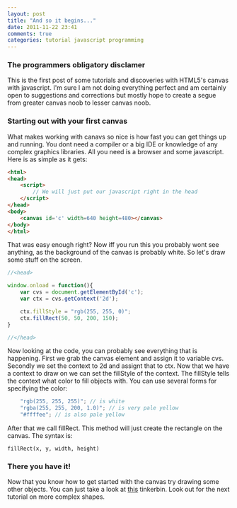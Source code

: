 ```yaml
---
layout: post
title: "And so it begins..."
date: 2011-11-22 23:41
comments: true
categories: tutorial javascript programming
---
```


### The programmers obligatory disclamer

This is the first post of some tutorials and discoveries with HTML5's canvas with javascript. I'm sure I am not doing everything perfect and am certainly open to suggestions and corrections but mostly hope to create a segue from greater canvas noob to lesser canvas noob.

### Starting out with your first canvas

What makes working with canavs so nice is how fast you can get things up and running. You dont need a compiler or a big IDE or knowledge of any complex graphics libraries. All you need is a browser and some javascript. Here is as simple as it gets:

``` html
<html>
<head>
	<script>
		// We will just put our javascript right in the head
	</script>
</head>
<body>
	<canvas id='c' width=640 height=480></canvas>
</body>
</html>
```

That was easy enough right? Now iff you run this you probably wont see anything, as the background of the canvas is probably white. So let's draw some stuff on the screen.

``` javascript yellow_rectangle http://tinkerbin.com/H4Bdbt4B
//<head>

window.onload = function(){
	var cvs = document.getElementById('c');
	var ctx = cvs.getContext('2d');

	ctx.fillStyle = "rgb(255, 255, 0)";
	ctx.fillRect(50, 50, 200, 150);
}

//</head>
```
Now looking at the code, you can probably see everything that is happening. First we grab the canvas element and assign it to variable cvs. Secondly we set the context to 2d and assignt that to ctx. Now that we have a context to draw on we can set the fillStyle of the context. The fillStyle tells the context what color to fill objects with.
You can use several forms for specifying the color:

``` javascript
	"rgb(255, 255, 255)"; // is white
	"rgba(255, 255, 200, 1.0)"; // is very pale yellow
	"#ffffee"; // is also pale yellow
```
After that we call fillRect. This method will just create the rectangle on the canvas. The syntax is:

	fillRect(x, y, width, height)

### There you have it!

Now that you know how to get started with the canvas try drawing some other objects. You can just take a look at [this](http://tinkerbin.com/H4Bdbt4B "tinkerbin") tinkerbin. Look out for the next tutorial on more complex shapes.